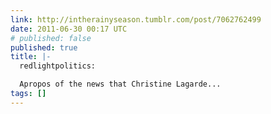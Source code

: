 ```yaml
---
link: http://intherainyseason.tumblr.com/post/7062762499
date: 2011-06-30 00:17 UTC
# published: false
published: true
title: |-
  redlightpolitics:

  Apropos of the news that Christine Lagarde...
tags: []
---
```



